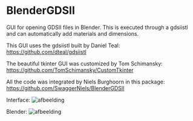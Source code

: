 # BlenderGDSII
GUI for opening GDSII files in Blender. This is executed through a gdsiistl and can automatically add materials and dimensions.

This GUI uses the gdsiistl built by Daniel Teal:
https://github.com/dteal/gdsiistl

The beautiful tkinter GUI was customized by Tom Schimansky:
https://github.com/TomSchimansky/CustomTkinter

All the code was integrated by Niels Burghoorn in this package:
https://github.com/SwaggerNiels/BlenderGDSII

Interface:
![afbeelding](https://user-images.githubusercontent.com/58084010/173412129-2a1608ac-9c5a-455e-b5bd-20baa1f44aa9.png)

Blender:
![afbeelding](https://user-images.githubusercontent.com/58084010/173412170-38c57a90-c385-4d21-a66b-df049108b859.png)

